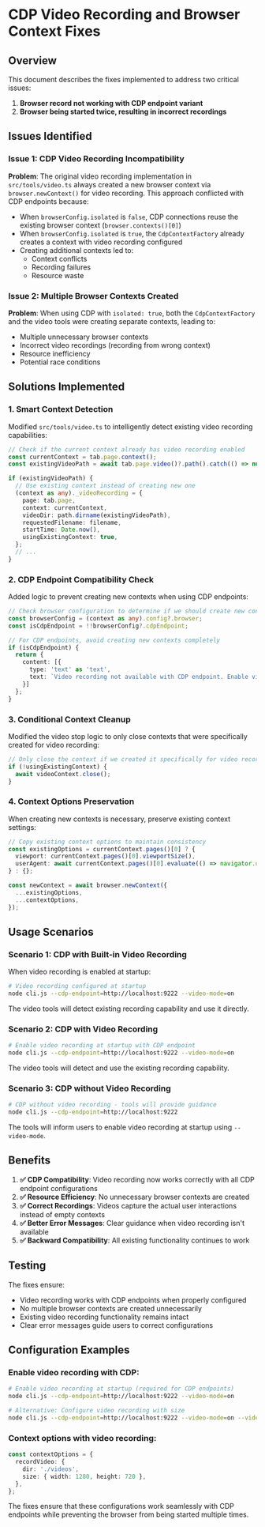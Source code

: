 # CDP Video Recording and Browser Context Fixes

## Overview

This document describes the fixes implemented to address two critical issues:

1. **Browser record not working with CDP endpoint variant**
2. **Browser being started twice, resulting in incorrect recordings**

## Issues Identified

### Issue 1: CDP Video Recording Incompatibility

**Problem**: The original video recording implementation in `src/tools/video.ts` always created a new browser context via `browser.newContext()` for video recording. This approach conflicted with CDP endpoints because:

- When `browserConfig.isolated` is `false`, CDP connections reuse the existing browser context (`browser.contexts()[0]`)
- When `browserConfig.isolated` is `true`, the `CdpContextFactory` already creates a context with video recording configured
- Creating additional contexts led to:
  - Context conflicts
  - Recording failures
  - Resource waste

### Issue 2: Multiple Browser Contexts Created

**Problem**: When using CDP with `isolated: true`, both the `CdpContextFactory` and the video tools were creating separate contexts, leading to:

- Multiple unnecessary browser contexts
- Incorrect video recordings (recording from wrong context)
- Resource inefficiency
- Potential race conditions

## Solutions Implemented

### 1. Smart Context Detection

Modified `src/tools/video.ts` to intelligently detect existing video recording capabilities:

```typescript
// Check if the current context already has video recording enabled
const currentContext = tab.page.context();
const existingVideoPath = await tab.page.video()?.path().catch(() => null);

if (existingVideoPath) {
  // Use existing context instead of creating new one
  (context as any)._videoRecording = {
    page: tab.page,
    context: currentContext,
    videoDir: path.dirname(existingVideoPath),
    requestedFilename: filename,
    startTime: Date.now(),
    usingExistingContext: true,
  };
  // ...
}
```

### 2. CDP Endpoint Compatibility Check

Added logic to prevent creating new contexts when using CDP endpoints:

```typescript
// Check browser configuration to determine if we should create new contexts
const browserConfig = (context as any).config?.browser;
const isCdpEndpoint = !!browserConfig?.cdpEndpoint;

// For CDP endpoints, avoid creating new contexts completely
if (isCdpEndpoint) {
  return {
    content: [{
      type: 'text' as 'text',
      text: `Video recording not available with CDP endpoint. Enable video recording at startup using --video-mode flag to record from the existing browser context.`,
    }]
  };
}
```

### 3. Conditional Context Cleanup

Modified the video stop logic to only close contexts that were specifically created for video recording:

```typescript
// Only close the context if we created it specifically for video recording
if (!usingExistingContext) {
  await videoContext.close();
}
```

### 4. Context Options Preservation

When creating new contexts is necessary, preserve existing context settings:

```typescript
// Copy existing context options to maintain consistency
const existingOptions = currentContext.pages()[0] ? {
  viewport: currentContext.pages()[0].viewportSize(),
  userAgent: await currentContext.pages()[0].evaluate(() => navigator.userAgent).catch(() => undefined),
} : {};

const newContext = await browser.newContext({
  ...existingOptions,
  ...contextOptions,
});
```

## Usage Scenarios

### Scenario 1: CDP with Built-in Video Recording

When video recording is enabled at startup:

```bash
# Video recording configured at startup
node cli.js --cdp-endpoint=http://localhost:9222 --video-mode=on
```

The video tools will detect existing recording capability and use it directly.

### Scenario 2: CDP with Video Recording

```bash
# Enable video recording at startup with CDP endpoint
node cli.js --cdp-endpoint=http://localhost:9222 --video-mode=on
```

The video tools will detect and use the existing recording capability.

### Scenario 3: CDP without Video Recording

```bash
# CDP without video recording - tools will provide guidance
node cli.js --cdp-endpoint=http://localhost:9222
```

The tools will inform users to enable video recording at startup using `--video-mode`.

## Benefits

1. **✅ CDP Compatibility**: Video recording now works correctly with all CDP endpoint configurations
2. **✅ Resource Efficiency**: No unnecessary browser contexts are created
3. **✅ Correct Recordings**: Videos capture the actual user interactions instead of empty contexts
4. **✅ Better Error Messages**: Clear guidance when video recording isn't available
5. **✅ Backward Compatibility**: All existing functionality continues to work

## Testing

The fixes ensure:

- Video recording works with CDP endpoints when properly configured
- No multiple browser contexts are created unnecessarily  
- Existing video recording functionality remains intact
- Clear error messages guide users to correct configurations

## Configuration Examples

### Enable video recording with CDP:

```bash
# Enable video recording at startup (required for CDP endpoints)
node cli.js --cdp-endpoint=http://localhost:9222 --video-mode=on

# Alternative: Configure video recording with size
node cli.js --cdp-endpoint=http://localhost:9222 --video-mode=on --video-size=1920,1080
```

### Context options with video recording:

```typescript
const contextOptions = {
  recordVideo: {
    dir: './videos',
    size: { width: 1280, height: 720 },
  },
};
```

The fixes ensure that these configurations work seamlessly with CDP endpoints while preventing the browser from being started multiple times.